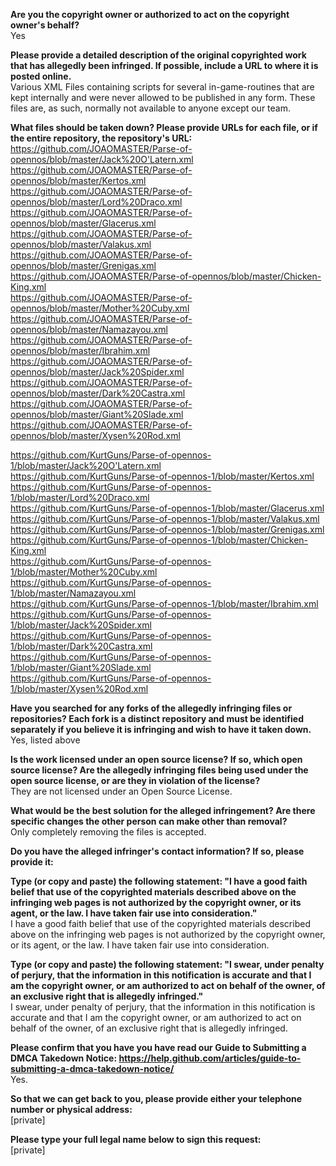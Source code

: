 **Are you the copyright owner or authorized to act on the copyright owner's behalf?**  
Yes

**Please provide a detailed description of the original copyrighted work that has allegedly been infringed. If possible, include a URL to where it is posted online.**  
Various XML Files containing scripts for several in-game-routines that are kept internally and were never allowed to be published in any form. These files are, as such, normally not available to anyone except our team.

**What files should be taken down? Please provide URLs for each file, or if the entire repository, the repository's URL:**  
https://github.com/JOAOMASTER/Parse-of-opennos/blob/master/Jack%20O'Latern.xml  
https://github.com/JOAOMASTER/Parse-of-opennos/blob/master/Kertos.xml  
https://github.com/JOAOMASTER/Parse-of-opennos/blob/master/Lord%20Draco.xml  
https://github.com/JOAOMASTER/Parse-of-opennos/blob/master/Glacerus.xml  
https://github.com/JOAOMASTER/Parse-of-opennos/blob/master/Valakus.xml  
https://github.com/JOAOMASTER/Parse-of-opennos/blob/master/Grenigas.xml  
https://github.com/JOAOMASTER/Parse-of-opennos/blob/master/Chicken-King.xml  
https://github.com/JOAOMASTER/Parse-of-opennos/blob/master/Mother%20Cuby.xml  
https://github.com/JOAOMASTER/Parse-of-opennos/blob/master/Namazayou.xml  
https://github.com/JOAOMASTER/Parse-of-opennos/blob/master/Ibrahim.xml  
https://github.com/JOAOMASTER/Parse-of-opennos/blob/master/Jack%20Spider.xml  
https://github.com/JOAOMASTER/Parse-of-opennos/blob/master/Dark%20Castra.xml  
https://github.com/JOAOMASTER/Parse-of-opennos/blob/master/Giant%20Slade.xml  
https://github.com/JOAOMASTER/Parse-of-opennos/blob/master/Xysen%20Rod.xml  

https://github.com/KurtGuns/Parse-of-opennos-1/blob/master/Jack%20O'Latern.xml   
https://github.com/KurtGuns/Parse-of-opennos-1/blob/master/Kertos.xml  
https://github.com/KurtGuns/Parse-of-opennos-1/blob/master/Lord%20Draco.xml  
https://github.com/KurtGuns/Parse-of-opennos-1/blob/master/Glacerus.xml  
https://github.com/KurtGuns/Parse-of-opennos-1/blob/master/Valakus.xml  
https://github.com/KurtGuns/Parse-of-opennos-1/blob/master/Grenigas.xml  
https://github.com/KurtGuns/Parse-of-opennos-1/blob/master/Chicken-King.xml  
https://github.com/KurtGuns/Parse-of-opennos-1/blob/master/Mother%20Cuby.xml  
https://github.com/KurtGuns/Parse-of-opennos-1/blob/master/Namazayou.xml  
https://github.com/KurtGuns/Parse-of-opennos-1/blob/master/Ibrahim.xml  
https://github.com/KurtGuns/Parse-of-opennos-1/blob/master/Jack%20Spider.xml  
https://github.com/KurtGuns/Parse-of-opennos-1/blob/master/Dark%20Castra.xml  
https://github.com/KurtGuns/Parse-of-opennos-1/blob/master/Giant%20Slade.xml  
https://github.com/KurtGuns/Parse-of-opennos-1/blob/master/Xysen%20Rod.xml  

**Have you searched for any forks of the allegedly infringing files or repositories? Each fork is a distinct repository and must be identified separately if you believe it is infringing and wish to have it taken down.**  
Yes, listed above

**Is the work licensed under an open source license? If so, which open source license? Are the allegedly infringing files being used under the open source license, or are they in violation of the license?**  
They are not licensed under an Open Source License.  

**What would be the best solution for the alleged infringement? Are there specific changes the other person can make other than removal?**  
Only completely removing the files is accepted.

**Do you have the alleged infringer's contact information? If so, please provide it:**  

**Type (or copy and paste) the following statement: "I have a good faith belief that use of the copyrighted materials described above on the infringing web pages is not authorized by the copyright owner, or its agent, or the law. I have taken fair use into consideration."**  
I have a good faith belief that use of the copyrighted materials described above on the infringing web pages is not authorized by the copyright owner, or its agent, or the law. I have taken fair use into consideration.

**Type (or copy and paste) the following statement: "I swear, under penalty of perjury, that the information in this notification is accurate and that I am the copyright owner, or am authorized to act on behalf of the owner, of an exclusive right that is allegedly infringed."**  
I swear, under penalty of perjury, that the information in this notification is accurate and that I am the copyright owner, or am authorized to act on behalf of the owner, of an exclusive right that is allegedly infringed.

**Please confirm that you have you have read our Guide to Submitting a DMCA Takedown Notice: https://help.github.com/articles/guide-to-submitting-a-dmca-takedown-notice/**  
Yes.

**So that we can get back to you, please provide either your telephone number or physical address:**  
[private]  

**Please type your full legal name below to sign this request:**  
[private]
